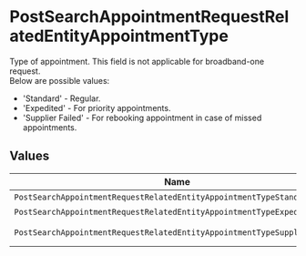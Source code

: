 # PostSearchAppointmentRequestRelatedEntityAppointmentType

Type of appointment. This field is not applicable for broadband-one request.</br>Below are possible values: </br><ul><li>'Standard' - Regular.</li><li>'Expedited' - For priority appointments.</li><li>'Supplier Failed' - For rebooking appointment in case of missed appointments.</li></ul>



## Values

| Name                                                                     | Value                                                                    |
| ------------------------------------------------------------------------ | ------------------------------------------------------------------------ |
| `PostSearchAppointmentRequestRelatedEntityAppointmentTypeStandard`       | Standard                                                                 |
| `PostSearchAppointmentRequestRelatedEntityAppointmentTypeExpedited`      | Expedited                                                                |
| `PostSearchAppointmentRequestRelatedEntityAppointmentTypeSupplierFailed` | Supplier Failed                                                          |